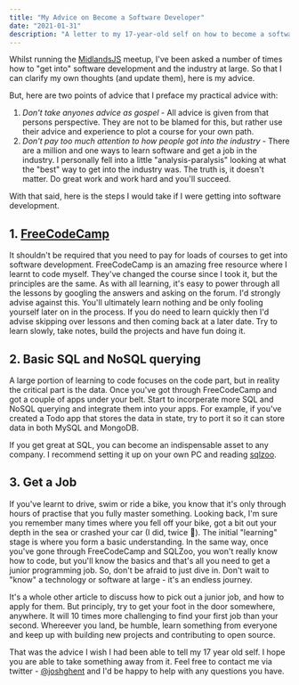 ```yaml
---
title: "My Advice on Become a Software Developer"
date: "2021-01-31"
description: "A letter to my 17-year-old self on how to become a software developer."
---
```


Whilst running the [MidlandsJS](https://midlandsjs.org) meetup, I've been asked a number of times how to "get into" software development and the industry at large. So that I can clarify my own thoughts (and update them), here is my advice.

But, here are two points of advice that I preface my practical advice with:
1. *Don't take anyones advice as gospel* - All advice is given from that persons perspective. They are not to be blamed for this, but rather use their advice and experience to plot a course for your own path.
2. *Don't pay too much attention to how people got into the industry* - There are a million and one ways to learn software and get a job in the industry. I personally fell into a little "analysis-paralysis" looking at what the "best" way to get into the industry was. The truth is, it doesn't matter. Do great work and work hard and you'll succeed.

With that said, here is the steps I would take if I were getting into software development.

## 1. [FreeCodeCamp](https://freecodecamp.com)
It shouldn't be required that you need to pay for loads of courses to get into software development. FreeCodeCamp is an amazing free resource where I learnt to code myself. They've changed the course since I took it, but the principles are the same. As with all learning, it's easy to power through all the lessons by googling the answers and asking on the forum. I'd strongly advise against this. You'll ultimately learn nothing and be only fooling yourself later on in the process. If you do need to learn quickly then I'd advise skipping over lessons and then coming back at a later date. Try to learn slowly, take notes, build the projects and have fun doing it.

## 2. Basic SQL and NoSQL querying
A large portion of learning to code focuses on the code part, but in reality the critical part is the data. Once you've got through FreeCodeCamp and got a couple of apps under your belt. Start to incorperate more SQL and NoSQL querying and integrate them into your apps. For example, if you've created a Todo app that stores the data in state, try to port it so it can store data in both MySQL and MongoDB.

If you get great at SQL, you can become an indispensable asset to any company. I recommend setting it up on your own PC and reading [sqlzoo](https://sqlzoo.net).

## 3. Get a Job
If you've learnt to drive, swim or ride a bike, you know that it's only through hours of practise that you fully master something. Looking back, I'm sure you remember many times where you fell off your bike, got a bit out your depth in the sea or crashed your car (I did, twice 🙈). The initial "learning" stage is where you form a basic understanding. In the same way, once you've gone through FreeCodeCamp and SQLZoo, you won't really know how to code, but you'll know the basics and that's all you need to get a junior programming job. So, don't be afraid to just dive in. Don't wait to "know" a technology or software at large - it's an endless journey.

It's a whole other article to discuss how to pick out a junior job, and how to apply for them. But principly, try to get your foot in the door somewhere, anywhere. It will 10 times more challenging to find your first job than your second. Whereever you land, be humble, learn something from everyone and keep up with building new projects and contributing to open source.

That was the advice I wish I had been able to tell my 17 year old self. I hope you are able to take something away from it.
Feel free to contact me via twitter - [@joshghent](https://twitter.com/joshghent) and I'd be happy to help with any questions you have.
